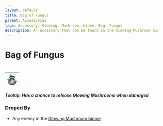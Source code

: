 ```yaml
---
layout: default
title: Bag of Fungus
parent: Accessories
tags: Accessory, Glowing, Mushroom, biome, Bag, Fungus
description: An accessory that can be found in the Glowing Mushroom biome. Has a chance to release Glowing Mushrooms when damaged
---
```


# Bag of Fungus
#
| ![Icon](https://raw.githubusercontent.com/RickLugtigheid/SupernovaMod/main/Items/Accessories/PreHardmode/BagOfFungus.png) |
| ------ |

##### Tooltip: *Has a chance to release Glowing Mushrooms when damaged*

### Droped By
- Any enemy in the [Glowing Mushroom biome](https://terraria.fandom.com/wiki/Glowing_Mushroom_biome)